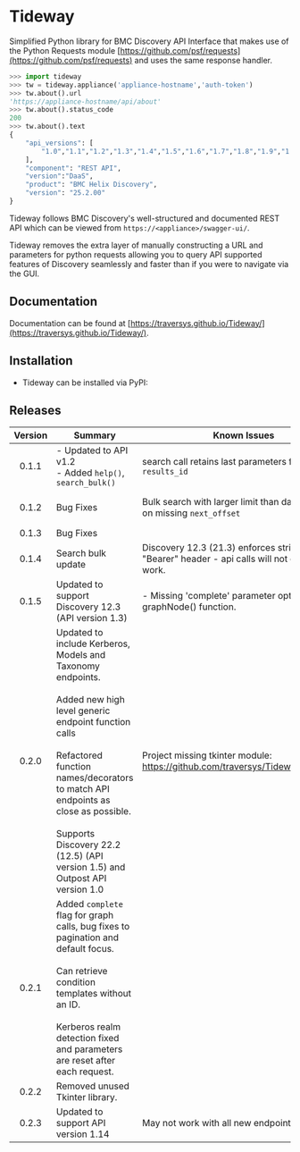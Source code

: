 # Tideway

Simplified Python library for BMC Discovery API Interface that makes use of the Python Requests module [https://github.com/psf/requests](https://github.com/psf/requests) and uses the same response handler.


```python
>>> import tideway
>>> tw = tideway.appliance('appliance-hostname','auth-token')
>>> tw.about().url
'https://appliance-hostname/api/about'
>>> tw.about().status_code
200
>>> tw.about().text
{
    "api_versions": [
        "1.0","1.1","1.2","1.3","1.4","1.5","1.6","1.7","1.8","1.9","1.10","1.11","1.12","1.13","1.14"
    ],
    "component": "REST API",
    "version":"DaaS",
    "product": "BMC Helix Discovery",
    "version": "25.2.00"
}
```

Tideway follows BMC Discovery's well-structured and documented REST API which can be viewed from `https://<appliance>/swagger-ui/`.

Tideway removes the extra layer of manually constructing a URL and parameters for python requests allowing you to query API supported features of Discovery seamlessly and faster than if you were to navigate via the GUI.

## Documentation

Documentation can be found at [https://traversys.github.io/Tideway/](https://traversys.github.io/Tideway/).

## Installation

- Tideway can be installed via PyPI:

## Releases

| Version | Summary                   | Known Issues                                       | Fixed                            |
| :-----: | ------------------------- | -------------------------------------------------- | -------------------------------- | 
| 0.1.1   | - Updated to API v1.2<br>- Added `help()`, `search_bulk()` | search call retains last parameters for `offset`, `results_id` | |
| 0.1.2   | Bug Fixes | Bulk search with larger limit than dataset will fail on missing `next_offset` | - Fixed issue with `offset` and `results_id` values<br>- Fixed issue with bulk search parameter lower limit. |
| 0.1.3   | Bug Fixes                 |                                                    | Added check for `next_offset`.   |
| 0.1.4   | Search bulk update        | Discovery 12.3 (21.3) enforces strict case for "Bearer" header - api calls will not current work. | Now includes headers for non-formatted search. |
| 0.1.5   | Updated to support Discovery 12.3 (API version 1.3) | - Missing 'complete' parameter option on graphNode() function. | - Fixed issue with Bearer capitalisation.<br>- Search Bulk will now return the full response on failure |
| 0.2.0   | Updated to include Kerberos, Models and Taxonomy endpoints.<br><br>Added new high level generic endpoint function calls<br><br>Refactored function names/decorators to match API endpoints as close as possible.<br><br>Supports Discovery 22.2 (12.5) (API version 1.5) and Outpost API version 1.0 | Project missing tkinter module: https://github.com/traversys/Tideway/issues/15 | Added 'complete' parameter to `get_data_nodes_graph()` (replaces `graphNode()`) |
| 0.2.1   | Added `complete` flag for graph calls, bug fixes to pagination and default focus.<br><br>Can retrieve condition templates without an ID.<br><br>Kerberos realm detection fixed and parameters are reset after each request. | | |
| 0.2.2   | Removed unused Tkinter library. | | Issue: https://github.com/traversys/Tideway/issues/15 |
| 0.2.3   | Updated to support API version 1.14 | May not work with all new endpoints. | |